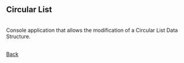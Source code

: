 ## Circular List
<br/>
Console application that allows the modification of a Circular List Data Structure.

<br/>[Back](https://github.com/ManuCanedo/DailyCodingChallenges-Cpp) 
